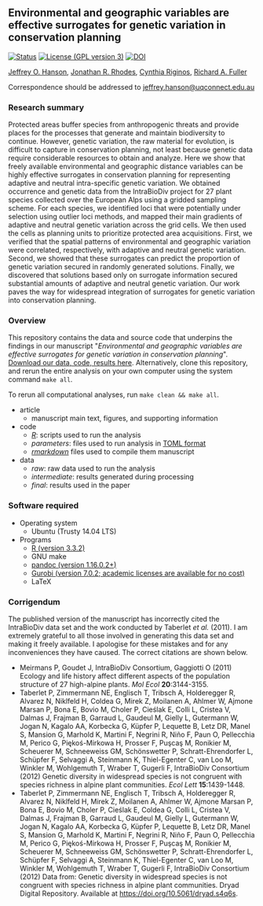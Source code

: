 ## Environmental and geographic variables are effective surrogates for genetic variation in conservation planning

[![Status](https://img.shields.io/badge/status-peer%20reviewed-brightgreen.svg?style=flat-square)]()
[![License (GPL version 3)](https://img.shields.io/badge/license-GNU%20GPL%20version%203-brightgreen.svg?style=flat-square)](http://opensource.org/licenses/GPL-3.0)
[![DOI](https://img.shields.io/badge/doi-10.5281/zenodo.843625-blue.svg?style=flat-square)](https://doi.org/10.5281/zenodo.843625)

[Jeffrey O. Hanson](http://www.jeffrey-hanson.com), [Jonathan R. Rhodes](https://rhodesconservation.com/people/jonathan-rhodes/), [Cynthia Riginos](http://www.cynthiariginos.org/Lab_People/Cynthia_Riginos.html), [Richard A. Fuller](https://www.fullerlab.org/drrichardfuller/)

Correspondence should be addressed to [jeffrey.hanson@uqconnect.edu.au](mailto:jeffrey.hanson@uqconnect.edu.au)

### Research summary

Protected areas buffer species from anthropogenic threats and provide places for the processes that generate and maintain biodiversity to continue. However, genetic variation, the raw material for evolution, is difficult to capture in conservation planning, not least because genetic data require considerable resources to obtain and analyze. Here we show that freely available environmental and geographic distance variables can be highly effective surrogates in conservation planning for representing adaptive and neutral intra-specific genetic variation. We obtained occurrence and genetic data from the IntraBioDiv project for 27 plant species collected over the European Alps using a gridded sampling scheme. For each species, we identified loci that were potentially under selection using outlier loci methods, and mapped their main gradients of adaptive and neutral genetic variation across the grid cells. We then used the cells as planning units to prioritize protected area acquisitions. First, we verified that the spatial patterns of environmental and geographic variation were correlated, respectively, with adaptive and neutral genetic variation. Second, we showed that these surrogates can predict the proportion of genetic variation secured in randomly generated solutions. Finally, we discovered that solutions based only on surrogate information secured substantial amounts of adaptive and neutral genetic variation. Our work paves the way for widespread integration of surrogates for genetic variation into conservation planning.

### Overview

This repository contains the data and source code that underpins the findings in our manuscript "_Environmental and geographic variables are effective surrogates for genetic variation in conservation planning_". [Download our data, code, results here](https://doi.org/10.5281/zenodo.843625). Alternatively, clone this repository, and rerun the entire analysis on your own computer using the system command `make all`.

To rerun all computational analyses, run `make clean && make all`.

* article
	+ manuscript main text, figures, and supporting information
* code
	+ [_R_](https://www.r-project.org): scripts used to run the analysis
	+ _parameters_: files used to run analysis in [TOML format](https://github.com/toml-lang/toml)
	+ [_rmarkdown_](http://rmarkdown.rstudio.com) files used to compile them manuscript
* data
	+ _raw_: raw data used to run the analysis
	+ _intermediate_: results generated during processing
	+ _final_: results used in the paper

### Software required

* Operating system
	+ Ubuntu (Trusty 14.04 LTS)
* Programs
	+ [R (version 3.3.2)](https://www.r-project.org)
	+ GNU make
	+ [pandoc (version 1.16.0.2+)](https://github.com/jgm/pandoc/releases)
	+ [Gurobi (version 7.0.2; academic licenses are available for no cost)](http://www.gurobi.com/)
	+ LaTeX

### Corrigendum

The published version of the manuscript has incorrectly cited the IntraBioDiv data set and the work conducted by Taberlet _et al._ (2011). I am extremely grateful to all those involved in generating this data set and making it freely available. I apologise for these mistakes and for any inconveniences they have caused. The correct citations are shown below. 

* Meirmans P, Goudet J, IntraBioDiv Consortium, Gaggiotti O (2011) Ecology and life history affect different aspects of the population structure of 27 high-alpine plants. _Mol Ecol_ **20**:3144-3155.
* Taberlet P, Zimmermann NE, Englisch T, Tribsch A, Holderegger R, Alvarez N, Niklfeld H, Coldea G, Mirek Z, Moilanen A, Ahlmer W, Ajmone Marsan P, Bona E, Bovio M, Choler P, Cieślak E, Colli L, Cristea V, Dalmas J, Frajman B, Garraud L, Gaudeul M, Gielly L, Gutermann W, Jogan N, Kagalo AA, Korbecka G, Küpfer P, Lequette B, Letz DR, Manel S, Mansion G, Marhold K, Martini F, Negrini R, Niño F, Paun O, Pellecchia M, Perico G, Piękoś-Mirkowa H, Prosser F, Puşcaş M, Ronikier M, Scheuerer M, Schneeweiss GM, Schönswetter P, Schratt-Ehrendorfer L, Schüpfer F, Selvaggi A, Steinmann K, Thiel-Egenter C, van Loo M, Winkler M, Wohlgemuth T, Wraber T, Gugerli F, IntraBioDiv Consortium (2012) Genetic diversity in widespread species is not congruent with species richness in alpine plant communities. _Ecol Lett_ **15**:1439-1448.
* Taberlet P, Zimmermann NE, Englisch T, Tribsch A, Holderegger R, Alvarez N, Niklfeld H, Mirek Z, Moilanen A, Ahlmer W, Ajmone Marsan P, Bona E, Bovio M, Choler P, Cieślak E, Coldea G, Colli L, Cristea V, Dalmas J, Frajman B, Garraud L, Gaudeul M, Gielly L, Gutermann W, Jogan N, Kagalo AA, Korbecka G, Küpfer P, Lequette B, Letz DR, Manel S, Mansion G, Marhold K, Martini F, Negrini R, Niño F, Paun O, Pellecchia M, Perico G, Piękoś-Mirkowa H, Prosser F, Puşcaş M, Ronikier M, Scheuerer M, Schneeweiss GM, Schönswetter P, Schratt-Ehrendorfer L, Schüpfer F, Selvaggi A, Steinmann K, Thiel-Egenter C, van Loo M, Winkler M, Wohlgemuth T, Wraber T, Gugerli F, IntraBioDiv Consortium (2012) Data from: Genetic diversity in widespread species is not congruent with species richness in alpine plant communities. Dryad Digital Repository. Available at https://doi.org/10.5061/dryad.s4q6s.
